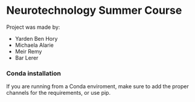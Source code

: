 # Neurotechnology Summer Course

Project was made by:
- Yarden Ben Hory
- Michaela Alarie
- Meir Remy
- Bar Lerer

### Conda installation
If you are running from a Conda enviroment, make sure to add the proper channels for the requirements, or use pip.